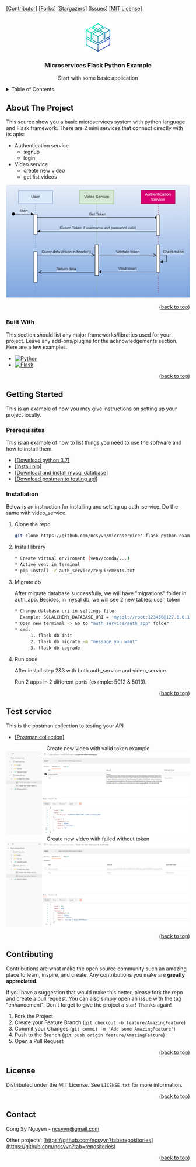 <!-- Improved compatibility of back to top link: See: https://github.com/ncsyvn/microservices-flask-python-example/pulls -->
<a name="page-top"></a>
<!--
*** Thanks for checking out the "microservices-flask-python-example". If you have a suggestion
*** that would make this better, please fork the repo and create a pull request
*** or simply open an issue with the tag "enhancement".
*** Don't forget to give the project a star!
*** Thanks again! Now go create something AMAZING! :D
-->


[[Contributor]][contributors-url]
[[Forks]][forks-url]
[[Stargazers]][stars-url]
[[Issues]][issues-url]
[[MIT License]][license-url]



<!-- PROJECT LOGO -->
<br />
<div align="center">
  <a href="https://github.com/ncsyvn/microservices-flask-python-example">
    <img src="images/logo.png" alt="Logo" width="80" height="80">
  </a>

  <h3 align="center">Microservices Flask Python Example</h3>

  <p align="center">
    Start with some basic application
    <br />
</p>
</div>



<!-- TABLE OF CONTENTS -->
<details>
  <summary>Table of Contents</summary>
  <ol>
    <li>
      <a href="#about-the-project">About The Project</a>
      <ul>
        <li><a href="#built-with">Built With</a></li>
      </ul>
    </li>
    <li>
      <a href="#getting-started">Getting Started</a>
      <ul>
        <li><a href="#prerequisites">Prerequisites</a></li>
        <li><a href="#installation">Installation</a></li>
      </ul>
    </li>
    <li><a href="#usage">Usage</a></li>
    <li><a href="#test-service">Test Service</a></li>
    <li><a href="#contributing">Contributing</a></li>
    <li><a href="#license">License</a></li>
    <li><a href="#contact">Contact</a></li>
  </ol>
</details>



<!-- ABOUT THE PROJECT -->
## About The Project


This source show you a basic microservices system with python language and Flask framework.
There are 2 mini services that connect directly with its apis:
* Authentication service
    * signup
    * login
* Video service
    * create new video
    * get list videos

<a href="https://github.com/ncsyvn/microservices-flask-python-example/images/microservices-architecture.png">
    <img src="images/microservices-architecture.png" alt="Architecture">
</a>
<p align="right">(<a href="#page-top">back to top</a>)</p>



### Built With

This section should list any major frameworks/libraries used for your project. Leave any add-ons/plugins for the acknowledgements section. Here are a few examples.

* [![Python][python-shield]][python-url]
* [![Flask][flask-shield]][flask-url]

<p align="right">(<a href="#page-top">back to top</a>)</p>



<!-- GETTING STARTED -->
## Getting Started

This is an example of how you may give instructions on setting up your project locally.

### Prerequisites

This is an example of how to list things you need to use the software and how to install them.
* [[Download python 3.7]][download-python-url]
* [[Install pip]][install-pip-url]
* [[Download and install mysql database]][download-mysql-url]
* [[Download postman to testing api]][download-postman-url]

  
### Installation

Below is an instruction for installing and setting up auth_service. Do the same with video_service.

1. Clone the repo
   ```sh
   git clone https://github.com/ncsyvn/microservices-flask-python-example.git
   ```
2. Install library
   ```sh
   * Create virtual environent (venv/conda/...)
   * Active venv in terminal
   * pip install -r auth_service/requirements.txt
   ```
3. Migrate db

    After migrate database successfully, we will have "migrations" folder in auth_app. 
    Besides, in mysql db, we will see 2 new tables: user, token
   ```sh
   * Change database uri in settings file:
     Example: SQLALCHEMY_DATABASE_URI = 'mysql://root:123456@127.0.0.1:3306/auth_service'
   * Open new terminal -> Go to "auth_service/auth_app" folder
   * cmd: 
         1. flask db init
         2. flask db migrate -m "message you want"
         3. flask db upgrade  
   ```

4. Run code
    
    After install step 2&3 with both auth_service and video_service. 

    Run 2 apps in 2 different ports (example: 5012 & 5013).
<p align="right">(<a href="#readme-top">back to top</a>)</p>



<!-- Test service -->
## Test service
This is the postman collection to testing your API
* [[Postman collection]][postman-testing-url]
<div align="center">
    <h12>Create new video with valid token example</h12>
</div>
<a href="https://github.com/ncsyvn/microservices-flask-python-example/images/create-video-success-with-token.png">
    <img src="images/create-video-success-with-token.png" alt="Create video success with valid token">
</a>
<div align="center">
    <h12>Create new video with failed without token</h12>
</div>
<a href="https://github.com/ncsyvn/microservices-flask-python-example/images/create-video-failed-without-token.png">
    <img src="images/create-video-failed-without-token.png" alt="Create video failed without">
</a>
<p align="right">(<a href="#readme-top">back to top</a>)</p>


<!-- CONTRIBUTING -->
## Contributing

Contributions are what make the open source community such an amazing place to learn, inspire, and create. Any contributions you make are **greatly appreciated**.

If you have a suggestion that would make this better, please fork the repo and create a pull request. You can also simply open an issue with the tag "enhancement".
Don't forget to give the project a star! Thanks again!

1. Fork the Project
2. Create your Feature Branch (`git checkout -b feature/AmazingFeature`)
3. Commit your Changes (`git commit -m 'Add some AmazingFeature'`)
4. Push to the Branch (`git push origin feature/AmazingFeature`)
5. Open a Pull Request

<p align="right">(<a href="#readme-top">back to top</a>)</p>



<!-- LICENSE -->
## License

Distributed under the MIT License. See `LICENSE.txt` for more information.

<p align="right">(<a href="#readme-top">back to top</a>)</p>



<!-- CONTACT -->
## Contact

Cong Sy Nguyen - ncsyvn@gmail.com

Other projects: [https://github.com/ncsyvn?tab=repositories](https://github.com/ncsyvn?tab=repositories)

<p align="right">(<a href="#readme-top">back to top</a>)</p>



<!-- MARKDOWN LINKS & IMAGES -->
<!-- https://www.markdownguide.org/basic-syntax/#reference-style-links -->
[python-shield]: https://img.shields.io/static/v1?label=python&message=v3.7&color=green
[flask-shield]: https://img.shields.io/static/v1?label=flask&message=2.0.1&color=green
[contributors-shield]: https://img.shields.io/github/contributors/ncsyvn/microservices-flask-python-example.svg?style=for-the-badge
[contributors-url]: https://github.com/ncsyvn/microservices-flask-python-example/graphs/contributors
[forks-shield]: https://img.shields.io/github/forks/ncsyvn/microservices-flask-python-example.svg?style=for-the-badge
[forks-url]: https://github.com/ncsyvn/microservices-flask-python-example/network/members
[stars-shield]: https://img.shields.io/github/stars/ncsyvn/microservices-flask-python-example.svg?style=for-the-badge
[stars-url]: https://github.com/ncsyvn/microservices-flask-python-example/stargazers
[issues-shield]: https://img.shields.io/github/issues/ncsyvn/microservices-flask-python-example.svg?style=for-the-badge
[issues-url]: https://github.com/ncsyvn/microservices-flask-python-example/issues
[license-shield]: https://img.shields.io/github/license/ncsyvn/microservices-flask-python-example.svg?style=for-the-badge
[license-url]: https://github.com/ncsyvn/microservices-flask-python-example/blob/master/LICENSE.txt
[linkedin-shield]: https://img.shields.io/badge/-LinkedIn-black.svg?style=for-the-badge&logo=linkedin&colorB=555
[product-screenshot]: images/screenshot.png
[python-url]: https://www.python.org/
[flask-url]: https://flask.palletsprojects.com
[download-python-url]: https://www.python.org/downloads/
[install-pip-url]: https://pip.pypa.io/en/stable/installation/
[download-mysql-url]: https://dev.mysql.com/downloads/installer/
[download-postman-url]: https://www.postman.com/
[postman-testing-url]: https://elements.getpostman.com/redirect?entityId=8820631-7d76b73e-dc98-41f1-b16e-cfafed1bd431&entityType=collection

